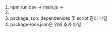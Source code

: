 1. npm run dev -> main.js -> 
2. 
3. package.json: dependenices 및 script 관리 파일
2. package-lock.json은 위의 추가 파일
